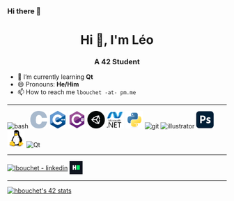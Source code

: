 ### Hi there 👋

<h1 align="center">Hi 👋, I'm Léo</h1>
<h3 align="center">A 42 Student</h3>

- 🌱 I’m currently learning **Qt**
- 😄 Pronouns: **He/Him**
- 📫 How to reach me `lbouchet -at- pm.me`

----------

<!-- <p align="center"> -->
  <img src="https://www.vectorlogo.zone/logos/gnu_bash/gnu_bash-icon.svg" alt="bash" width="40" height="40"/> 
  <img src="https://raw.githubusercontent.com/devicons/devicon/c5378d6c2510ffa0b3e4475af95618a8048d6cf1/icons/c/c-original.svg" alt="c" width="40" height="40"/> 
  <img src="https://raw.githubusercontent.com/devicons/devicon/c5378d6c2510ffa0b3e4475af95618a8048d6cf1/icons/cplusplus/cplusplus-original.svg" alt="cplusplus" width="40" height="40"/> 
  <img src="https://raw.githubusercontent.com/devicons/devicon/c5378d6c2510ffa0b3e4475af95618a8048d6cf1/icons/csharp/csharp-original.svg" alt="csharp" width="40" height="40"/> 
  <img src="https://raw.githubusercontent.com/hblxo/hblxo/master/assets/icons/unity-tab-circle-black.png" alt="unity" width="40" height="40"/> 
  <img src="https://raw.githubusercontent.com/devicons/devicon/c5378d6c2510ffa0b3e4475af95618a8048d6cf1/icons/dot-net/dot-net-original-wordmark.svg" alt="dotnet" width="40" height="40"/> 
  <img src="https://raw.githubusercontent.com/devicons/devicon/c5378d6c2510ffa0b3e4475af95618a8048d6cf1/icons/python/python-original.svg" alt="python" width="40" height="40"/>
  <img src="https://www.vectorlogo.zone/logos/git-scm/git-scm-icon.svg" alt="git" width="40" height="40"/> 
  <img src="https://www.vectorlogo.zone/logos/adobe_illustrator/adobe_illustrator-icon.svg" alt="illustrator" width="40" height="40"/> 
  <img src="https://raw.githubusercontent.com/devicons/devicon/c5378d6c2510ffa0b3e4475af95618a8048d6cf1/icons/photoshop/photoshop-plain.svg" alt="photoshop" width="40" height="40"/> 
  <img src="https://raw.githubusercontent.com/devicons/devicon/c5378d6c2510ffa0b3e4475af95618a8048d6cf1/icons/linux/linux-original.svg" alt="linux" width="40" height="40"/> 
  <img src="https://www.vectorlogo.zone/logos/qtio/qtio-icon.svg" alt="Qt" width="40" height="40"/>
<!-- </p> -->
<!--
<p><img align="center" src="https://github-readme-stats.vercel.app/api/top-langs/?username=hblxo&layout=compact&hide=html" alt="hblxo" /></p>
-->

----------

<!-- <p align="center"> -->
<a href="https://linkedin.com/in/hbouchet" target="blank"><img align="center" src="https://cdn.jsdelivr.net/npm/simple-icons@3.0.1/icons/linkedin.svg" alt="lbouchet - linkedin" height="30" width="30" /></a>
<a href="https://www.hackerrank.com/lbouchet" target="blank"><img align="center" src="https://raw.githubusercontent.com/hblxo/hblxo/master/assets/icons/hackerrank-icon.png" alt="lbouchet - hackerrank" height="30" width="30"/></a>
<!-- </p> -->


------
[![hbouchet's 42 stats](https://badge42.herokuapp.com/api/stats/hbouchet?privacyEmail=true)](https://github.com/JaeSeoKim/badge42)
